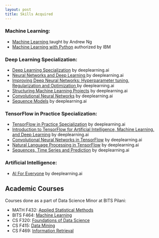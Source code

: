 ```yaml
---
layout: post
title: Skills Acquired
---
```


### Machine Learning:

* [Machine Learning ](https://www.coursera.org/account/accomplishments/certificate/LZNP6ZD7UREZ)taught by Andrew Ng
* [Machine Learning with Python](https://www.youracclaim.com/badges/4d14006c-8f1a-45e9-b86c-469b155d88af/linked_in_profile) authorized by IBM


### Deep Learning Specialization:

* [Deep Learning Specialization](https://www.coursera.org/account/accomplishments/specialization/certificate/4GPAGQF3ARK7) by deeplearning.ai
* [Neural Networks and Deep Learning ](https://www.coursera.org/account/accomplishments/certificate/QLV9RLV28A2S) by deeplearning.ai
* [Improving Deep Neural Networks: Hyperparameter tuning, Regularization and Optimization ](https://www.coursera.org/account/accomplishments/certificate/FWP8ELDYTEH5)by deeplearning.ai
* [Structuring Machine Learning Projects](https://www.coursera.org/account/accomplishments/certificate/DBJW28EKMP5Q) by deeplearning.ai
* [Convolutional Neural Networks](https://www.coursera.org/account/accomplishments/certificate/6KKR72C62KPB) by deeplearning.ai
* [Sequence Models](https://www.coursera.org/account/accomplishments/certificate/ZJLKJSJXANH6) by deeplearning.ai


### TensorFlow in Practice Specialization:

* [TensorFlow in Practice Specialization](https://www.coursera.org/account/accomplishments/specialization/certificate/VV8PEEW49USJ) by deeplearning.ai
* [Introduction to TensorFlow for Artificial Intelligence, Machine Learning, and Deep Learning](https://www.coursera.org/account/accomplishments/certificate/R3CNY8NVBED6) by deeplearning.ai
* [Convolutional Neural Networks in TensorFlow](https://coursera.org/share/32f3a6ab03e97c953d0c04f9f79aa5b8) by deeplearning.ai
* [Natural Language Processing in TensorFlow](https://www.coursera.org/account/accomplishments/certificate/9K6QR8YRP4XA) by deeplearning.ai
* [Sequences, Time Series and Prediction](https://www.coursera.org/account/accomplishments/certificate/DN76RJA24H84) by deeplearning.ai


### Artificial Intelligence:

* [AI For Everyone](https://www.coursera.org/account/accomplishments/certificate/6JSTGBW47UF4) by deeplearning.ai

## Academic Courses

Courses done as a part of Data Science Minor at BITS Pilani:

* MATH F432: [Applied Statistical Methods](\public\pdfs\MATH_F432_2273.pdf)
* BITS F464: [Machine Learning](\public\pdfs\MATH_F432_2273.pdf)
* CS F320:   [Foundations of Data Science](\public\pdfs\CS_F320_2266.pdf)
* CS F415:   [Data Mining](public\pdfs\CS_F415_1322.pdf)
* CS F469:   [Information Retrieval](public\pdfs\CS_F469_1857.pdf)
